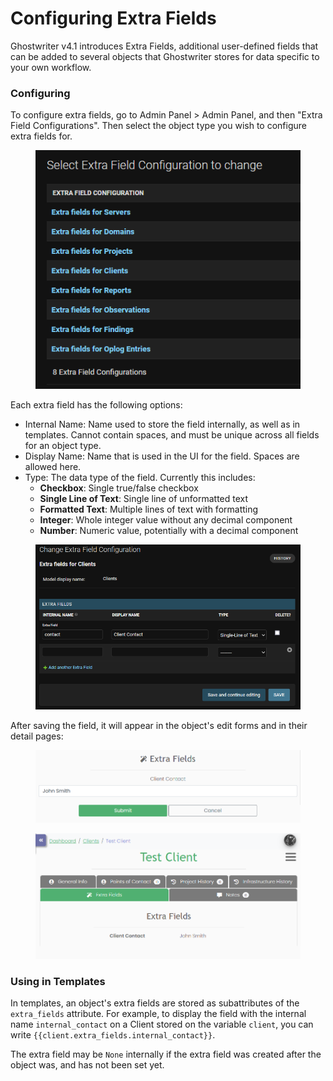 # Configuring Extra Fields

Ghostwriter v4.1 introduces Extra Fields, additional user-defined fields that can be added to several objects that Ghostwriter stores for data specific to your own workflow.

### Configuring

To configure extra fields, go to Admin Panel > Admin Panel, and then "Extra Field Configurations". Then select the object type you wish to configure extra fields for.

<figure><img src="../.gitbook/assets/extra-fields-objects.png" alt=""><figcaption></figcaption></figure>

Each extra field has the following options:

* Internal Name: Name used to store the field internally, as well as in templates. Cannot contain spaces, and must be unique across all fields for an object type.
* Display Name: Name that is used in the UI for the field. Spaces are allowed here.
* Type: The data type of the field. Currently this includes:
  * **Checkbox**: Single true/false checkbox
  * **Single Line of Text**: Single line of unformatted text
  * **Formatted Text**: Multiple lines of text with formatting
  * **Integer**: Whole integer value without any decimal component
  * **Number**: Numeric value, potentially with a decimal component

<figure><img src="../.gitbook/assets/extra-fields-fields.png" alt=""><figcaption></figcaption></figure>

After saving the field, it will appear in the object's edit forms and in their detail pages:

<figure><img src="../.gitbook/assets/image (9).png" alt=""><figcaption></figcaption></figure>

<figure><img src="../.gitbook/assets/image (10).png" alt=""><figcaption></figcaption></figure>

### Using in Templates

In templates, an object's extra fields are stored as subattributes of the `extra_fields` attribute. For example, to display the field with the internal name `internal_contact` on a Client stored on the variable `client`, you can write `{{client.extra_fields.internal_contact}}`.

The extra field may be `None` internally if the extra field was created after the object was, and has not been set yet.
